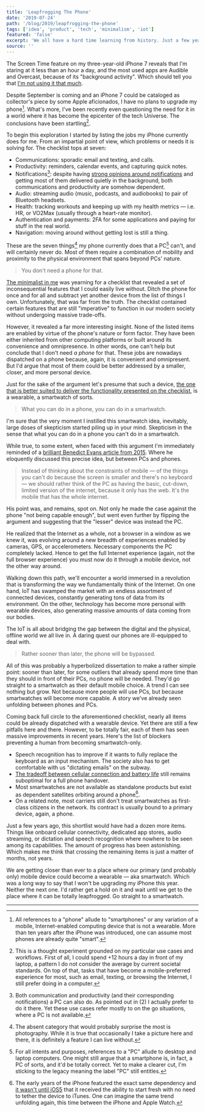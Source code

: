 ```yaml
---
title: 'Leapfrogging The Phone'
date: '2019-07-24'
path: '/blog/2019/leapfrogging-the-phone'
tags: ['idea', 'product', 'tech', 'minimalism', 'iot']
featured: 'false'
excerpt: 'We all have a hard time learning from history. Just a few years ago, a phone was considered not capable enough to ever replace a PC. Time has proven all of us wrong. Smartwatches are already walking down the exact same path. Yet we seem to have forgotten.'
source: ''
---
```


The Screen Time feature on my three-year-old iPhone 7 reveals that I'm staring at it less than an hour a day, and the most used apps are Audible and Overcast, because of its "background activity". Which should tell you that [I'm not using it that much](/blog/2018/idle-time).

Despite September is coming and an iPhone 7 could be cataloged as collector's piece by some Apple aficionados, I have no plans to upgrade my phone[^1]. What's more, I've been recently even questioning the need for it in a world where it has become the epicenter of the tech Universe. The conclusions have been startling[^2].

To begin this exploration I started by listing the jobs my iPhone currently does for me. From an impartial point of view, which problems or needs it is solving for. The checklist tops at seven:

- Communications: sporadic email and texting, and calls.
- Productivity: reminders, calendar events, and capturing quick notes.
- Notifications[^3]: despite having [strong opinions around notifications](/blog/2019/attention-deprived) and getting most of them delivered quietly in the background, both communications and productivity are somehow dependent.
- Audio: streaming audio (music, podcasts, and audiobooks) to pair of Bluetooth headsets.
- Health: tracking workouts and keeping up with my health metrics — i.e. HR, or VO2Max (usually through a heart-rate monitor).
- Authentication and payments: 2FA for some applications and paying for stuff in the real world.
- Navigation: moving around without getting lost is still a thing.

These are the seven things[^4] my phone currently does that a PC[^5] can't, and will certainly never do. Most of them require a combination of mobility and proximity to the physical environment that spans beyond PCs' nature.

> You don't need a phone for that.

[The minimalist in me](/tags/minimalism) was yearning for a checklist that revealed a set of inconsequential features that I could easily live without. Ditch the phone for once and for all and subtract yet another device from the list of things I own. Unfortunately, that was far from the truth. The checklist contained certain features that are still "imperative" to function in our modern society without undergoing massive trade-offs.

However, it revealed a far more interesting insight. None of the listed items are enabled by virtue of the phone's nature or form factor. They have been either inherited from other computing platforms or built around its convenience and omnipresence. In other words, one can't help but conclude that I don't need _a phone_ for that. These jobs are nowadays dispatched on a phone because, again, it is convenient and omnipresent. But I'd argue that most of them could be better addressed by a smaller, closer, and more personal device.

Just for the sake of the argument let's presume that such a device, [the one that is better suited to deliver the functionality presented on the checklist](/blog/2014/the-ultimate-device), is a wearable, a smartwatch of sorts.

> What you can do in a phone, you can do in a smartwatch.

I'm sure that the very moment I instilled this smartwatch idea, inevitably, large doses of skepticism started piling up in your mind. Skepticism in the sense that what you can do in a phone you can't do in a smartwatch.

While true, to some extent, when faced with this argument I'm immediately reminded of a [brilliant Benedict Evans article from 2015](https://www.ben-evans.com/benedictevans/2015/5/14/mobile-first). Where he eloquently discussed this precise idea, but between PCs and phones.

> Instead of thinking about the constraints of mobile — of the things you can't do because the screen is smaller and there's no keyboard — we should rather think of the PC as having the basic, cut-down, limited version of the internet, because it only has the web. It's the mobile that has the whole internet.

His point was, and remains, spot on. Not only he made the case against the phone "not being capable enough", but went even further by flipping the argument and suggesting that the "lesser" device was instead the PC.

He realized that the Internet as a whole, not a browser in a window as we knew it, was evolving around a new breadth of experiences enabled by cameras, GPS, or accelerometers. Necessary components the PC completely lacked. Hence to get the full Internet experience (again, not the full browser experience) you must now do it through a mobile device, not the other way around.

Walking down this path, we'll encounter a world immersed in a revolution that is transforming the way we fundamentally think of the Internet. On one hand, IoT has swamped the market with an endless assortment of connected devices, constantly generating tons of data from its environment. On the other, technology has become more personal with wearable devices, also generating massive amounts of data coming from our bodies.

The IoT is all about bridging the gap between the digital and the physical, offline world we all live in. A daring quest our phones are ill-equipped to deal with.

> Rather sooner than later, the phone will be bypassed.

All of this was probably a hyperbolized dissertation to make a rather simple point: sooner than later, for some outliers that already spend more time than they should in front of their PCs, no phone will be needed. They'd go straight to a smartwatch as their default mobile choice. A trend I can see nothing but grow. Not because more people will use PCs, but because smartwatches will become more capable. A story we've already seen unfolding between phones and PCs.

Coming back full circle to the aforementioned checklist, nearly all items could be already dispatched with a wearable device. Yet there are still a few pitfalls here and there. However, to be totally fair, each of them has seen massive improvements in recent years. Here's the list of blockers preventing a human from becoming smartwatch-only.

- Speech recognition has to improve if it wants to fully replace the keyboard as an input mechanism. The society also has to get comfortable with us "dictating emails" on the subway.
- [The tradeoff between cellular connection and battery life](/blog/2016/detachment-apple-watch) still remains suboptimal for a full phone handover.
- Most smartwatches are not available as standalone products but exist as dependent satellites orbiting around a phone[^6].
- On a related note, most carriers still don't treat smartwatches as first-class citizens in the network. Its contract is usually bound to a primary device, again, a phone.

Just a few years ago, this shortlist would have had a dozen more items. Things like onboard cellular connectivity, dedicated app stores, audio streaming, or dictation and speech recognition where nowhere to be seen among its capabilities. The amount of progress has been astonishing. Which makes me think that crossing the remaining items is just a matter of months, not years.

We are getting closer than ever to a place where our primary (and probably only) mobile device could become a wearable — aka smartwatch. Which was a long way to say that I won't be upgrading my iPhone this year. Neither the next one. I'd rather get a hold on it and wait until we get to the place where it can be totally leapfrogged. Go straight to a smartwatch.

---

[^1]: All references to a "phone" allude to "smartphones" or any variation of a mobile, Internet-enabled computing device that is not a wearable. More than ten years after the iPhone was introduced, one can assume most phones are already quite "smart".
[^2]: This is a thought experiment grounded on my particular use cases and workflows. First of all, I could spend +12 hours a day in front of my laptop, a pattern I do not consider the average by current societal standards. On top of that, tasks that have become a mobile-preferred experience for most, such as email, texting, or browsing the Internet, I still prefer doing in a computer.
[^3]: Both communication and productivity (and their corresponding notifications) a PC can also do. As pointed out in (2) I actually prefer to do it there. Yet these use cases refer mostly to on the go situations, where a PC is not available.
[^4]: The absent category that would probably surprise the most is photography. While it is true that occasionally I take a picture here and there, it is definitely a feature I can live without.
[^5]: For all intents and purposes, references to a "PC" allude to desktop and laptop computers. One might still argue that a smartphone is, in fact, a PC of sorts, and it'd be totally correct. Yet to make a clearer cut, I'm sticking to the legacy meaning the label "PC" still entitles.
[^6]: The early years of the iPhone featured the exact same dependency and [it wasn't until iOS5](https://en.wikipedia.org/wiki/IOS_version_history#iOS_5) that it received the ability to start fresh with no need to tether the device to iTunes. One can imagine the same trend unfolding again, this time between the iPhone and Apple Watch.
